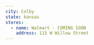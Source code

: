 ```yaml
---
city: Colby
state: kansas
stores:
  - name: Walmart - COMING SOON
    address: 115 W Willow Street
---
```

